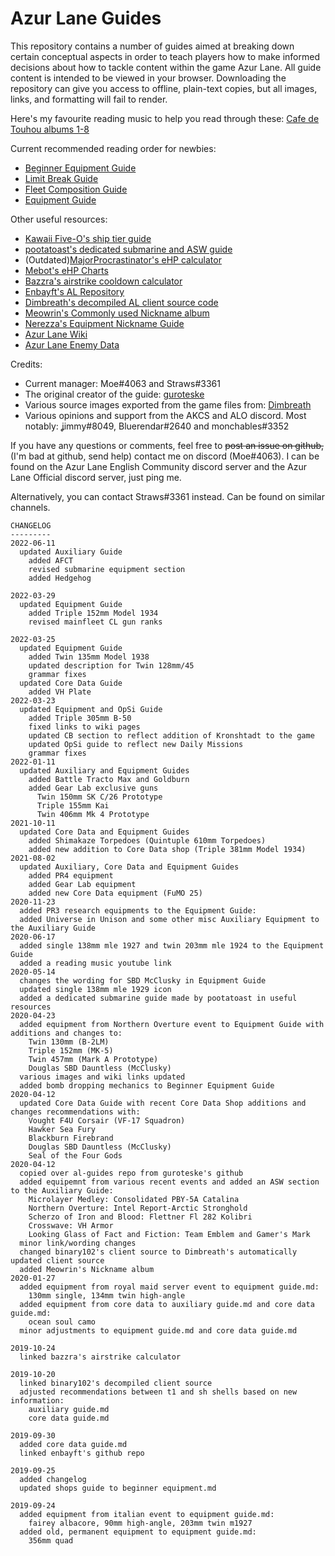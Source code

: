 # Azur Lane Guides

This repository contains a number of guides aimed at breaking down certain conceptual aspects in order to teach players how to make informed decisions about how to tackle content within the game Azur Lane. All guide content is intended to be viewed in your browser. Downloading the repository can give you access to offline, plain-text copies, but all images, links, and formatting will fail to render.

Here's my favourite reading music to help you read through these: [Cafe de Touhou albums 1-8](https://www.youtube.com/watch?v=RY7FpB9BZH4)

Current recommended reading order for newbies:
 - [Beginner Equipment Guide](/Beginner%20Equipment.md)
 - [Limit Break Guide](/Limit%20Break%20Guide.md)
 - [Fleet Composition Guide](/Fleet%20Composition.md)
 - [Equipment Guide](Equipment%20Guide.md)
 
Other useful resources:
 - [Kawaii Five-O's ship tier guide](https://github.com/YourWaifuIsShip/Azur-Lane-Guides)
 - [pootatoast's dedicated submarine and ASW guide](https://azurlane.koumakan.jp/wiki/User:Itsfyh/Submarines)
 - (Outdated)[MajorProcrastinator's eHP calculator](https://github.com/MajorProcrastinator/Auto-eHP-Calc)
 - [Mebot's eHP Charts](https://docs.google.com/spreadsheets/d/1HF6_hLEB8m_v0stp4DLGnIoDjgojvo7fjYz-cysjTMc/edit#gid=0)
 - [Bazzra's airstrike cooldown calculator](https://bazzra.github.io/)
 - [Enbayft's AL Repository](https://github.com/Enbayft/Random-AL-Stuff)
 - [Dimbreath's decompiled AL client source code](https://github.com/Dimbreath/AzurLaneScripts)
 - [Meowrin's Commonly used Nickname album](https://imgur.com/a/4wEvTQo)
 - [Nerezza's Equipment Nickname Guide](https://docs.google.com/spreadsheets/d/e/2PACX-1vRi32cJUxFgwwSk9EmJ40TPJITLnMD4rFlzODCMtK0XVl7pTGaEy21RRGLWGOtq2Qkb3qRmUa4YTtxS/pubhtml#)
 - [Azur Lane Wiki](https://azurlane.koumakan.jp/wiki/Azur_Lane_Wiki)
 - [Azur Lane Enemy Data](https://al-data.github.io/enemies)
 
Credits:
 - Current manager: Moe#4063 and Straws#3361
 - The original creator of the guide: [guroteske](https://github.com/guroteske/al-guides)
 - Various source images exported from the game files from: [Dimbreath](https://github.com/Dimbreath) 
 - Various opinions and support from the AKCS and ALO discord. Most notably: ʝimmy#8049, Bluerendar#2640 and monchables#3352

If you have any questions or comments, feel free to ~~post an issue on github,~~ (I'm bad at github, send help) contact me on discord (Moe#4063). I can be found on the Azur Lane English Community discord server and the Azur Lane Official discord server, just ping me.

Alternatively, you can contact Straws#3361 instead. Can be found on similar channels.


```
CHANGELOG
---------
2022-06-11
  updated Auxiliary Guide
    added AFCT
    revised submarine equipment section
    added Hedgehog

2022-03-29
  updated Equipment Guide
    added Triple 152mm Model 1934
    revised mainfleet CL gun ranks

2022-03-25
  updated Equipment Guide
    added Twin 135mm Model 1938
    updated description for Twin 128mm/45 
    grammar fixes
  updated Core Data Guide
    added VH Plate
2022-03-23
  updated Equipment and OpSi Guide
    added Triple 305mm B-50
	fixed links to wiki pages
	updated CB section to reflect addition of Kronshtadt to the game
	updated OpSi guide to reflect new Daily Missions
	grammar fixes
2022-01-11
  updated Auxiliary and Equipment Guides
    added Battle Tracto Max and Goldburn
    added Gear Lab exclusive guns
      Twin 150mm SK C/26 Prototype
      Triple 155mm Kai
      Twin 406mm Mk 4 Prototype
2021-10-11
  updated Core Data and Equipment Guides
    added Shimakaze Torpedoes (Quintuple 610mm Torpedoes)
    added new addition to Core Data shop (Triple 381mm Model 1934)
2021-08-02
  updated Auxiliary, Core Data and Equipment Guides
    added PR4 equipment 
    added Gear Lab equipment 
    added new Core Data equipment (FuMO 25)
2020-11-23
  added PR3 research equipments to the Equipment Guide:
  added Universe in Unison and some other misc Auxiliary Equipment to the Auxiliary Guide
2020-06-17 
  added single 138mm mle 1927 and twin 203mm mle 1924 to the Equipment Guide
  added a reading music youtube link 
2020-05-14
  changes the wording for SBD McClusky in Equipment Guide
  updated single 138mm mle 1929 icon
  added a dedicated submarine guide made by pootatoast in useful resources
2020-04-23
  added equipment from Northern Overture event to Equipment Guide with additions and changes to:
    Twin 130mm (B-2LM)
    Triple 152mm (MK-5)
    Twin 457mm (Mark A Prototype)
    Douglas SBD Dauntless (McClusky)
  various images and wiki links updated
  added bomb dropping mechanics to Beginner Equipment Guide
2020-04-12
  updated Core Data Guide with recent Core Data Shop additions and changes recommendations with:
    Vought F4U Corsair (VF-17 Squadron)
    Hawker Sea Fury
    Blackburn Firebrand
    Douglas SBD Dauntless (McClusky)
    Seal of the Four Gods
2020-04-12
  copied over al-guides repo from guroteske's github
  added equipemnt from various recent events and added an ASW section to the Auxiliary Guide:
    Microlayer Medley: Consolidated PBY-5A Catalina
    Northern Overture: Intel Report-Arctic Stronghold
    Scherzo of Iron and Blood: Flettner Fl 282 Kolibri
    Crosswave: VH Armor
    Looking Glass of Fact and Fiction: Team Emblem and Gamer's Mark
  minor link/wording changes
  changed binary102's client source to Dimbreath's automatically updated client source
  added Meowrin's Nickname album
2020-01-27
  added equipment from royal maid server event to equipment guide.md:
    130mm single, 134mm twin high-angle
  added equipment from core data to auxiliary guide.md and core data guide.md:
    ocean soul camo
  minor adjustments to equipment guide.md and core data guide.md
    
2019-10-24
  linked bazzra's airstrike calculator

2019-10-20
  linked binary102's decompiled client source
  adjusted recommendations between t1 and sh shells based on new information:
    auxiliary guide.md
    core data guide.md
  
2019-09-30
  added core data guide.md
  linked enbayft's github repo

2019-09-25
  added changelog
  updated shops guide to beginner equipment.md
  
2019-09-24
  added equipment from italian event to equipment guide.md:
    fairey albacore, 90mm high-angle, 203mm twin m1927
  added old, permanent equipment to equipment guide.md:
    356mm quad
```
